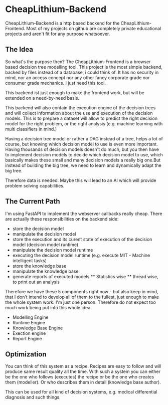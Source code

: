 # CheapLithium-Backend

CheapLithium-Backend is a http based backend for the CheapLithium-Frontend. Most of my projects 
on github are completely private educational projects and aren't fit for any purpose whatsoever.

## The Idea

So what's the purpose then? The CheapLithium-Frontend is a browser based decision tree modelling 
tool. This project is the most simple backend, backed by files instead of a database, i could 
think of. It has no security in mind, nor an access concept nor any other fancy corporate grade 
nor consumer grade mechanics. I just need this tool.

This backend ist just enough to make the frontend work, but will be extended on a need-by-need basis.

This backend will also contain the execution engine of the decision trees and will collect 
information about the use and execution of the decision models. This is to prepare a dataset
will allow to predict the right decision model for the right problem, or the right analysis
(e.g. machine learning with multi classifiers in mind.)

Having a decision tree model or rather a DAG instead of a tree, helps a lot of course, but knowing
which decision model to use is even more important. Having thousands of decision models doesn't do
much, but you then have to implement decision models to decide which decision model to use, which
basically makes these small and many decision models a really big one.But instead of building the
big tree, we need to learn and dynamically adapt the big tree. 

Therefore data is needed. Maybe this will lead to an AI which will provide problem solving 
capabilities.

## The Current Path

I'm using FastAPI to implement the webserver callbacks really cheap. There are actually these
responsibilities on the backend side:

* store the decision model
* manipulate the decision model
* store the execution and its curent state of execution of the decision model (decision model runtime)
* manipulate the decision model runtime
* executing the decision model runtime (e.g. execute MIT - Machine intelligent tasks)
* store the knowledge base
* manipulate the knowledge base
* generate reports of executed models
** Statistics wise
** thread wise, to print out an analysis 

Therefore we have these 5 components right now - but also keep in mind, that I don't intend 
to develop all of them to the fullest, just enough to make the whole system work. I'm just 
one person. Therefore do not expect too much work being put into this whole idea.

* Modelling Engine
* Runtime Engine
* Knowledge Base Engine
* Exection engine
* Report Engine  

## Optimization

You can think of this system as a recipe. Recipes are easy to follow and will produce same result
quality all the time. With such a system you can either be the one who follows (executes) the 
recipe or be the one who creates them (modeller). Or who describes them in detail (knowledge base 
author).

This can be used for all kind of decision systems, e.g. medical differential diagnosis and such
things.